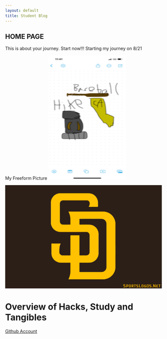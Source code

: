 ```yaml
---
layout: default
title: Student Blog
---
```



## HOME PAGE
This is about your journey. Start now!!!
Starting my journey on 8/21

My Freeform Picture
<img style="height:400px;width:250px" src="images/Freeform Picture.png" alt=Freeform Picture>

<img src="images/Padres Logo.png" alt="Padres Logo">

# Overview of Hacks, Study and Tangibles

 [Github Account](https://github.com/andrewzcsse/didactic-system)